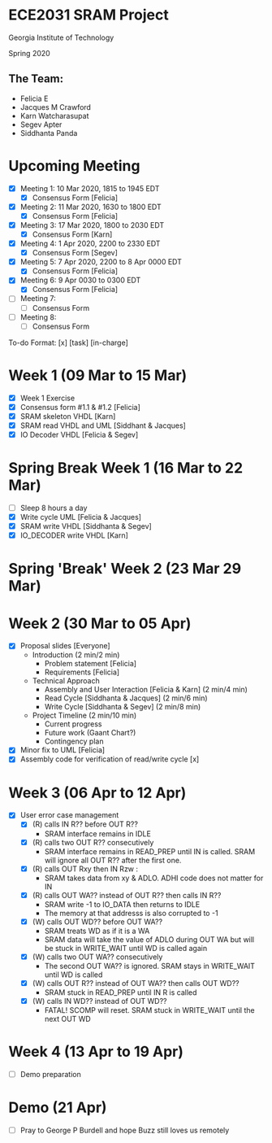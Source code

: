 # ECE2031 SRAM Project
Georgia Institute of Technology

Spring 2020

## The Team:
  - Felicia E
  - Jacques M Crawford
  - Karn Watcharasupat
  - Segev Apter
  - Siddhanta Panda

# Upcoming Meeting
- [x] Meeting 1: 10 Mar 2020, 1815 to 1945 EDT 
  - [x] Consensus Form [Felicia]
- [x] Meeting 2: 11 Mar 2020, 1630 to 1800 EDT 
  - [x] Consensus Form [Felicia]
- [x] Meeting 3: 17 Mar 2020, 1800 to 2030 EDT
  - [x] Consensus Form [Karn]
- [x] Meeting 4: 1 Apr 2020, 2200 to 2330 EDT
  - [x] Consensus Form [Segev]
- [x] Meeting 5: 7 Apr 2020, 2200 to 8 Apr 0000 EDT
  - [x] Consensus Form [Felicia]
- [x] Meeting 6: 9 Apr 0030 to 0300 EDT
  - [x] Consensus Form [Felicia]
- [ ] Meeting 7:
  - [ ] Consensus Form
- [ ] Meeting 8: 
  - [ ] Consensus Form

To-do Format: [x] [task] [in-charge] 
# Week 1 (09 Mar to 15 Mar)
- [x] Week 1 Exercise 
- [x] Consensus form #1.1 & #1.2 [Felicia]
- [x] SRAM skeleton VHDL [Karn]
- [x] SRAM read VHDL and UML [Siddhant & Jacques]
- [x] IO Decoder VHDL [Felicia & Segev]

# Spring Break Week 1 (16 Mar to 22 Mar)
- [ ] Sleep 8 hours a day
- [x] Write cycle UML [Felicia & Jacques]
- [x] SRAM write VHDL [Siddhanta & Segev]
- [x] IO_DECODER write VHDL [Karn]

# Spring 'Break' Week 2 (23 Mar 29 Mar)

# Week 2 (30 Mar to 05 Apr)
- [x] Proposal slides [Everyone]
    - Introduction (2 min/2 min)
        - Problem statement [Felicia]
        - Requirements [Felicia]
    - Technical Approach
        - Assembly and User Interaction [Felicia & Karn] (2 min/4 min)
        - Read Cycle [Siddhanta & Jacques] (2 min/6 min)
        - Write Cycle [Siddhanta & Segev] (2 min/8 min)
    - Project Timeline (2 min/10 min)
        - Current progress
        - Future work (Gaant Chart?)
        - Contingency plan 
- [x] Minor fix to UML [Felicia]
- [x] Assembly code for verification of read/write cycle [x]

# Week 3 (06 Apr to 12 Apr)
- [x] User error case management 
    - [x] (R) calls IN R?? before OUT R??
        - SRAM interface remains in IDLE
    - [x] (R) calls two OUT R?? consecutively
        - SRAM interface remains in READ_PREP until IN is called. SRAM will ignore all OUT R?? after the first one.
    - [x] (R) calls OUT Rxy then IN Rzw : 
        - SRAM takes data from xy & ADLO. ADHI code does not matter for IN
    - [x] (R) calls OUT WA?? instead of OUT R?? then calls IN R??
        - SRAM write -1 to IO_DATA then returns to IDLE
        - The memory at that addresss is also corrupted to -1
    - [x] (W) calls OUT WD?? before OUT WA??
        - SRAM treats WD as if it is a WA
        - SRAM data will take the value of ADLO during OUT WA but will be stuck in WRITE_WAIT until WD is called again
    - [x] (W) calls two OUT WA?? consecutively
        - The second OUT WA?? is ignored. SRAM stays in WRITE_WAIT until WD is called
    - [x] (W) calls OUT R?? instead of OUT WA?? then calls OUT WD??
        - SRAM stuck in READ_PREP until IN R is called
    - [x] (W) calls IN WD?? instead of OUT WD??
        - FATAL! SCOMP will reset. SRAM stuck in WRITE_WAIT until the next OUT WD

# Week 4 (13 Apr to 19 Apr)
  - [ ] Demo preparation
  
# Demo (21 Apr)
  - [ ] Pray to George P Burdell and hope Buzz still loves us remotely
